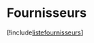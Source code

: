 # Fournisseurs

[!include[listefournisseurs](fournisseurs.listefournisseurs.autogen.md)]















































































